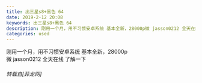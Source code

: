 ```yaml
---
title: 出三星s8+黑色 64
date: 2019-2-12 20:08
keywords: 出三星s8+黑色 64
description: 刚用一个月，用不习惯安卓系统 基本全新，28000p微 jasson0212 全天在线 了解一下
categories: used
---
```

<td class="t_f" id="postmessage_2979052">

刚用一个月，用不习惯安卓系统 基本全新，28000p<br/>
微 jasson0212 全天在线 了解一下</td>
###### 转载自[菲龙网]